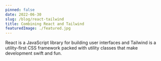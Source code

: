 ```yaml
---
pinned: false
date: 2022-06-30
slug: /blog/react-tailwind
title: Combining React and Tailwind
featuredImage: ./featured.jpg
---
```


React is a JavaScript library for building user interfaces and Tailwind is a utility-first CSS framework packed with utility classes that make development swift and fun.